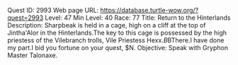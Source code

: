 Quest ID: 2993
Web page URL: https://database.turtle-wow.org/?quest=2993
Level: 47
Min Level: 40
Race: 77
Title: Return to the Hinterlands
Description: Sharpbeak is held in a cage, high on a cliff at the top of Jintha'Alor in the Hinterlands.The key to this cage is possessed by the high priestess of the Vilebranch trolls, Vile Priestess Hexx.$B$BThere.I have done my part.I bid you fortune on your quest, $N.
Objective: Speak with Gryphon Master Talonaxe.
